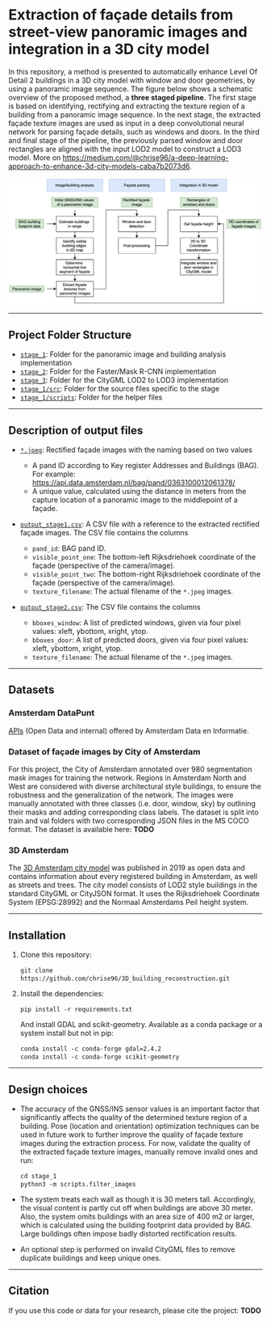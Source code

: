 # Extraction of façade details from street-view panoramic images and integration in a 3D city model

In this repository, a method is presented to automatically enhance Level Of Detail 2 buildings in a 3D city model with window and door geometries, by using a panoramic image sequence. The figure below shows a schematic overview of the proposed method, a **three staged pipeline**. The first stage is based on identifying, rectifying and extracting the texture region of a building from a panoramic image sequence. In the next stage, the extracted façade texture images are used as input in a deep convolutional neural network for parsing façade details, such as windows and doors. In the third and final stage of the pipeline, the previously parsed window and door rectangles are aligned with the input LOD2 model to construct a LOD3 model. More on https://medium.com/@chrise96/a-deep-learning-approach-to-enhance-3d-city-models-caba7b2073d6. 

![](system-overview.png)


---

## Project Folder Structure

- [`stage_1`](./stage_1): Folder for the panoramic image and building analysis implementation
- [`stage_2`](./stage_2): Folder for the Faster/Mask R-CNN implementation
- [`stage_3`](./stage_3): Folder for the CityGML LOD2 to LOD3 implementation
- [`stage_1/src`](./stage_1/src): Folder for the source files specific to the stage
- [`stage_1/scripts`](./stage_1/scripts): Folder for the helper files


---

## Description of output files
- [`*.jpeg`](./stage_3/images/0363100012152551_8.426128.jpeg): Rectified façade images with the naming based on two values
    - A pand ID according to Key register Addresses and Buildings (BAG). For example: https://api.data.amsterdam.nl/bag/pand/0363100012061378/
    - A unique value, calculated using the distance in meters from the capture location of a panoramic image to the middlepoint of a façade.

- [`output_stage1.csv`](./stage_3/CSV/output_stage1.csv): A CSV file with a reference to the extracted rectified façade images. The CSV file contains the columns
    - `pand_id`: BAG pand ID.
    - `visible_point_one`: The bottom-left Rijksdriehoek coordinate of the façade (perspective of the camera/image).
    - `visible_point_two`: The bottom-right Rijksdriehoek coordinate of the façade (perspective of the camera/image).
    - `texture_filename`: The actual filename of the `*.jpeg` images.

- [`output_stage2.csv`](./stage_3/CSV/output_stage2.csv): The CSV file contains the columns
    - `bboxes_window`: A list of predicted windows, given via four pixel values: xleft, ybottom, xright, ytop.
    - `bboxes_door`:  A list of predicted doors, given via four pixel values: xleft, ybottom, xright, ytop.
    - `texture_filename`: The actual filename of the `*.jpeg` images.


---

## Datasets
### Amsterdam DataPunt
[APIs](https://api.data.amsterdam.nl/) (Open Data and internal) offered by Amsterdam Data en Informatie.

### Dataset of façade images by City of Amsterdam
For this project, the City of Amsterdam annotated over 980 segmentation mask images for training the network. Regions in Amsterdam North and West are considered with diverse architectural style buildings, to ensure the robustness and the generalization of the network. The images were manually annotated with three classes (i.e. door, window, sky) by outlining their masks and adding corresponding class labels. The dataset is split into train and val folders with two corresponding JSON files in the MS COCO format. The dataset is available here: **TODO**

### 3D Amsterdam
The [3D Amsterdam city model](https://3d.amsterdam.nl/) was published in 2019 as open data and contains information about every registered building in Amsterdam, as well as streets and trees. The city model consists of LOD2 style buildings in the standard CityGML or CityJSON format. It uses the Rijksdriehoek Coordinate System (EPSG:28992) and the Normaal Amsterdams Peil height system. 

---

## Installation
1. Clone this repository:

    ```
    git clone https://github.com/chrise96/3D_building_reconstruction.git
    ```

2. Install the dependencies:

    ```
    pip install -r requirements.txt
    ```

    And install GDAL and scikit-geometry. Available as a conda package or a system install but not in pip:

    ```
    conda install -c conda-forge gdal=2.4.2
    conda install -c conda-forge scikit-geometry
    ```


---

## Design choices
- The accuracy of the GNSS/INS sensor values is an important factor that significantly affects the quality of the 
determined texture region of a building. Pose (location and orientation) optimization techniques can be used in future work to further 
improve the quality of façade texture images during the extraction process. For now, validate the quality of the extracted façade texture images, manually remove invalid ones and run:

      cd stage_1
      python3 -m scripts.filter_images
- The system treats each wall as though it is 30 meters tall. Accordingly, the visual content is partly cut off when buildings are above 30 meter. Also, the system omits buildings with an area size of 400 m2 or larger, which is calculated using the building footprint data provided by BAG. Large buildings often impose badly distorted rectification results.
- An optional step is performed on invalid CityGML files to remove duplicate buildings and keep unique ones.


---

## Citation
If you use this code or data for your research, please cite the project:
 **TODO**
